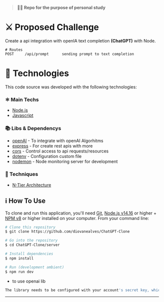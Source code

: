 > 👨‍🚀 **Repo for the purpose of personal study**

# ⚔️ Proposed Challenge

Create a api integration with openIA text completion **(ChatGPT)** with Node.

```
# Routes
POST     /api/prompt      sending prompt to text completion

```

# 🚀 Technologies

This code source was developed with the following technologies:

### ⚛️ Main Techs

- [Node.js](https://nodejs.org/en/)
- [Javascript](https://developer.mozilla.org/en-US/docs/Web/JavaScript)

### 📚 Libs & Dependencys

- [openAI](https://npmjs.com/package/openai) - To integrate with openAI Algorhitms
- [express](https://.npmjs.com/package/express) - For create rest apis with more
- [cors](https://.npmjs.com/package/cors) - Control access to api requests/resources
- [dotenv](https://.npmjs.com/package/dotenv) - Configuration custom file
- [nodemon](https://.npmjs.com/package/nodemon) - Node monitoring server for development

### 🥷 Techniques

- [N-Tier Architecture](https://www.baeldung.com/cs/n-tier-architecture)

## ℹ️ How To Use

To clone and run this application, you'll need [Git](https://git-scm.com), [Node.js v14.16](https://nodejs.org/en/) or higher + [NPM v8](https://nodejs.org/en/) or higher installed on your computer. From your command line:

```bash
# Clone this repository
$ git clone https://github.com/diovanealves/ChatGPT-Clone

# Go into the repository
$ cd ChatGPT-Clone/server

# Install dependencies
$ npm install

# Run (development ambient)
$ npm run dev
```

- to use openai lib

```bash
The library needs to be configured with your account's secret key, which is available on the website. Setting API key and PORT as an environment variable in .env before run
```

---

